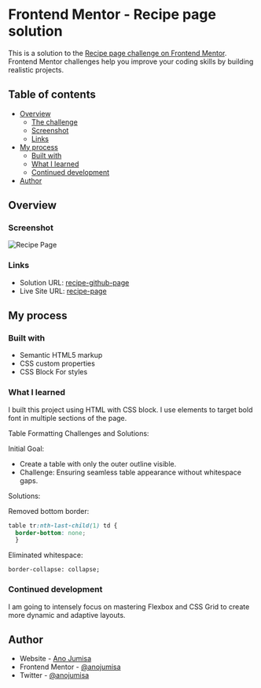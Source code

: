 # Frontend Mentor - Recipe page solution

This is a solution to the [Recipe page challenge on Frontend Mentor](https://www.frontendmentor.io/challenges/recipe-page-KiTsR8QQKm). Frontend Mentor challenges help you improve your coding skills by building realistic projects. 

## Table of contents

- [Overview](#overview)
  - [The challenge](#the-challenge)
  - [Screenshot](#screenshot)
  - [Links](#links)
- [My process](#my-process)
  - [Built with](#built-with)
  - [What I learned](#what-i-learned)
  - [Continued development](#continued-development)
- [Author](#author)

## Overview

### Screenshot

![Recipe Page](../recipe-page-main/images/Result-screenshot.png)

### Links

- Solution URL: [recipe-github-page](https://github.com/anojumisa/Recipe-page)
- Live Site URL: [recipe-page](https://anojumisa.github.io/Recipe-page/)

## My process

### Built with

- Semantic HTML5 markup
- CSS custom properties
- CSS Block
For styles

### What I learned

I built this project using HTML with CSS block. I use <span> elements to target bold font in multiple sections of the page. 

Table Formatting Challenges and Solutions:

Initial Goal: 
- Create a table with only the outer outline visible.
- Challenge: Ensuring seamless table appearance without whitespace gaps.

Solutions:

Removed bottom border:
```css 
table tr:nth-last-child(1) td {
  border-bottom: none;
  }
```

Eliminated whitespace: 
```
border-collapse: collapse;
```

### Continued development

I am going to intensely focus on mastering Flexbox and CSS Grid to create more dynamic and adaptive layouts.

## Author

- Website - [Ano Jumisa](https://www.anojumisa.com)
- Frontend Mentor - [@anojumisa](https://www.frontendmentor.io/profile/anojumisa)
- Twitter - [@anojumisa](https://www.twitter.com/anojumisa)
